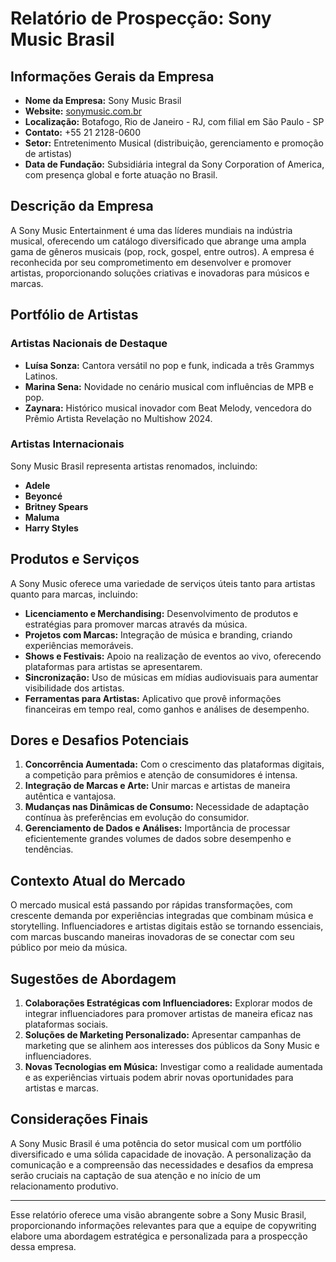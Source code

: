 # Relatório de Prospecção: Sony Music Brasil

## Informações Gerais da Empresa
- **Nome da Empresa:** Sony Music Brasil
- **Website:** [sonymusic.com.br](http://www.sonymusic.com.br)
- **Localização:** Botafogo, Rio de Janeiro - RJ, com filial em São Paulo - SP
- **Contato:** +55 21 2128-0600  
- **Setor:** Entretenimento Musical (distribuição, gerenciamento e promoção de artistas)
- **Data de Fundação:** Subsidiária integral da Sony Corporation of America, com presença global e forte atuação no Brasil.

## Descrição da Empresa
A Sony Music Entertainment é uma das líderes mundiais na indústria musical, oferecendo um catálogo diversificado que abrange uma ampla gama de gêneros musicais (pop, rock, gospel, entre outros). A empresa é reconhecida por seu comprometimento em desenvolver e promover artistas, proporcionando soluções criativas e inovadoras para músicos e marcas.

## Portfólio de Artistas
### Artistas Nacionais de Destaque
- **Luísa Sonza:** Cantora versátil no pop e funk, indicada a três Grammys Latinos.
- **Marina Sena:** Novidade no cenário musical com influências de MPB e pop.
- **Zaynara:** Histórico musical inovador com Beat Melody, vencedora do Prêmio Artista Revelação no Multishow 2024.

### Artistas Internacionais
Sony Music Brasil representa artistas renomados, incluindo:
- **Adele**
- **Beyoncé**
- **Britney Spears**
- **Maluma**
- **Harry Styles**

## Produtos e Serviços
A Sony Music oferece uma variedade de serviços úteis tanto para artistas quanto para marcas, incluindo:
- **Licenciamento e Merchandising:** Desenvolvimento de produtos e estratégias para promover marcas através da música.
- **Projetos com Marcas:** Integração de música e branding, criando experiências memoráveis.
- **Shows e Festivais:** Apoio na realização de eventos ao vivo, oferecendo plataformas para artistas se apresentarem.
- **Sincronização:** Uso de músicas em mídias audiovisuais para aumentar visibilidade dos artistas.
- **Ferramentas para Artistas:** Aplicativo que provê informações financeiras em tempo real, como ganhos e análises de desempenho.

## Dores e Desafios Potenciais
1. **Concorrência Aumentada:** Com o crescimento das plataformas digitais, a competição para prêmios e atenção de consumidores é intensa.
2. **Integração de Marcas e Arte:** Unir marcas e artistas de maneira autêntica e vantajosa.
3. **Mudanças nas Dinâmicas de Consumo:** Necessidade de adaptação contínua às preferências em evolução do consumidor.
4. **Gerenciamento de Dados e Análises:** Importância de processar eficientemente grandes volumes de dados sobre desempenho e tendências.

## Contexto Atual do Mercado
O mercado musical está passando por rápidas transformações, com crescente demanda por experiências integradas que combinam música e storytelling. Influenciadores e artistas digitais estão se tornando essenciais, com marcas buscando maneiras inovadoras de se conectar com seu público por meio da música.

## Sugestões de Abordagem
1. **Colaborações Estratégicas com Influenciadores:** Explorar modos de integrar influenciadores para promover artistas de maneira eficaz nas plataformas sociais.
2. **Soluções de Marketing Personalizado:** Apresentar campanhas de marketing que se alinhem aos interesses dos públicos da Sony Music e influenciadores.
3. **Novas Tecnologias em Música:** Investigar como a realidade aumentada e as experiências virtuais podem abrir novas oportunidades para artistas e marcas.

## Considerações Finais
A Sony Music Brasil é uma potência do setor musical com um portfólio diversificado e uma sólida capacidade de inovação. A personalização da comunicação e a compreensão das necessidades e desafios da empresa serão cruciais na captação de sua atenção e no início de um relacionamento produtivo.

---

Esse relatório oferece uma visão abrangente sobre a Sony Music Brasil, proporcionando informações relevantes para que a equipe de copywriting elabore uma abordagem estratégica e personalizada para a prospecção dessa empresa.